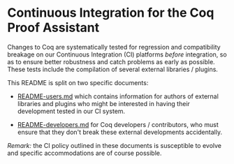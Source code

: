 Continuous Integration for the Coq Proof Assistant
==================================================

Changes to Coq are systematically tested for regression and compatibility
breakage on our Continuous Integration (CI) platforms *before* integration,
so as to ensure better robustness and catch problems as early as possible.
These tests include the compilation of several external libraries / plugins.

This README is split on two specific documents:

- [README-users.md](./README-users.md) which contains information for
  authors of external libraries and plugins who might be interested in
  having their development tested in our CI system.

- [README-developers.md](./README-developers.md) for Coq developers /
  contributors, who must ensure that they don't break these external
  developments accidentally.

*Remark:* the CI policy outlined in these documents is susceptible to
evolve and specific accommodations are of course possible.
